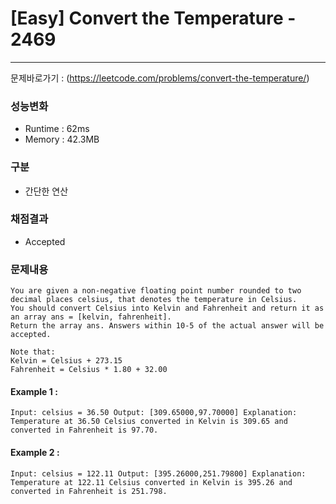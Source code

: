 # [Easy] Convert the Temperature - 2469

---

문제바로가기 : (https://leetcode.com/problems/convert-the-temperature/)

### 성능변화

- Runtime : 62ms
- Memory : 42.3MB

### 구분

- 간단한 연산

### 채점결과

- Accepted

### 문제내용

    You are given a non-negative floating point number rounded to two decimal places celsius, that denotes the temperature in Celsius.
    You should convert Celsius into Kelvin and Fahrenheit and return it as an array ans = [kelvin, fahrenheit].
    Return the array ans. Answers within 10-5 of the actual answer will be accepted.

    Note that:
    Kelvin = Celsius + 273.15
    Fahrenheit = Celsius * 1.80 + 32.00

#### Example 1 :

`Input: celsius = 36.50
Output: [309.65000,97.70000]
Explanation: Temperature at 36.50 Celsius converted in Kelvin is 309.65 and converted in Fahrenheit is 97.70.`

#### Example 2 :

`Input: celsius = 122.11
Output: [395.26000,251.79800]
Explanation: Temperature at 122.11 Celsius converted in Kelvin is 395.26 and converted in Fahrenheit is 251.798.`
